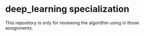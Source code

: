 # deep_learning specialization
This repository is only for reviewing the algorithm using in those assignments.
